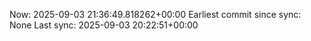Now: 2025-09-03 21:36:49.818262+00:00 Earliest commit since sync: None Last sync: 2025-09-03 20:22:51+00:00
